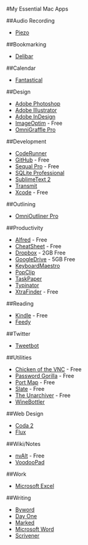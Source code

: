 #My Essential Mac Apps

##Audio Recording

+ [Piezo](http://rogueamoeba.com/piezo/)

##Bookmarking

+ [Delibar](http://www.delibarapp.com)

##Calendar

+ [Fantastical](http://flexibits.com/fantastical)

##Design

+ [Adobe Photoshop](http://www.adobe.com)
+ [Adobe Illustrator](http://www.adobe.com)
+ [Adobe InDesign](http://www.adobe.com)
+ [ImageOptim](http://imageoptim.com) - Free
+ [OmniGraffle Pro](http://www.omnigroup.com/products/omnigraffle/feature_comparison/)

##Development

+ [CodeRunner](http://krillapps.com/coderunner/)
+ [GitHub](http://mac.github.com) - Free
+ [Sequal Pro](http://www.sequelpro.com) - Free
+ [SQLite Professional](https://itunes.apple.com/us/app/sqlite-professional/id586001240?mt=12)
+ [SublimeText 2](http://www.sublimetext.com/2)
+ [Transmit](http://panic.com/transmit/)
+ [Xcode](https://developer.apple.com/xcode/) - Free

##Outlining

+ [OmniOutliner Pro](http://www.omnigroup.com/products/omnioutliner/download/)

##Productivity

+ [Alfred](http://www.alfredapp.com) - Free
+ [CheatSheet](http://www.grandtotal.biz/CheatSheet/) - Free
+ [Dropbox](https://www.dropbox.com) - 2GB Free
+ [GoogleDrive](https://www.google.com/intl/en_US/drive/start/download.html) - 5GB Free
+ [KeyboardMaestro](http://www.keyboardmaestro.com/main/)
+ [PopClip](http://pilotmoon.com/popclip/)
+ [TaskPaper](http://www.hogbaysoftware.com/products/taskpaper)
+ [Typinator](http://www.ergonis.com/products/typinator/)
+ [XtraFinder](http://www.trankynam.com/xtrafinder/) - Free

##Reading

+ [Kindle](http://www.amazon.com/gp/feature.html?ie=UTF8&docId=1000464931) - Free
+ [Feedy](http://krillapps.com/feedy/)

##Twitter

+ [Tweetbot](http://tapbots.com/software/tweetbot/mac/)

##Utilities

+ [Chicken of the VNC](http://sourceforge.net/projects/cotvnc/) - Free
+ [Password Gorilla](https://github.com/zdia/gorilla/wiki) - Free
+ [Port Map](http://www.codingmonkeys.de/portmap/) - Free
+ [Slate](https://github.com/jigish/slate) - Free
+ [The Unarchiver](http://wakaba.c3.cx/s/apps/unarchiver.html) - Free
+ [WineBottler](http://winebottler.kronenberg.org)

##Web Design

+ [Coda 2](http://panic.com/coda/)
+ [Flux](http://www.theescapers.com/flux/)

##Wiki/Notes

+ [nvAlt](http://brettterpstra.com/projects/nvalt/) - Free
+ [VoodooPad](http://www.flyingmeat.com/voodoopad/)

##Work

+ [Microsoft Excel](http://www.microsoft.com/mac/products)

##Writing

+ [Byword](http://bywordapp.com)
+ [Day One](http://dayoneapp.com)
+ [Marked](http://markedapp.com)
+ [Microsoft Word](http://www.microsoft.com/mac/products)
+ [Scrivener](http://www.literatureandlatte.com)
